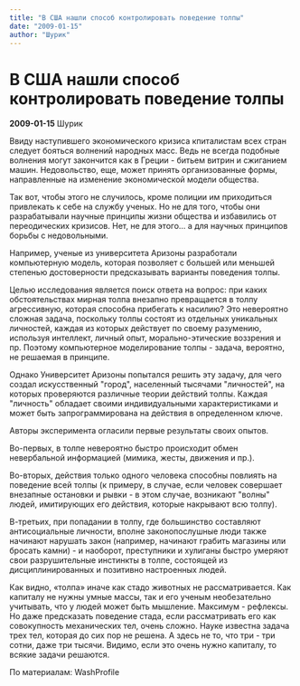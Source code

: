 ```yaml
---
title: "В США нашли способ контролировать поведение толпы"
date: "2009-01-15"
author: "Шурик"
---
```


# В США нашли способ контролировать поведение толпы

**2009-01-15** Шурик

Ввиду наступившего экономического кризиса кпиталистам всех стран следует бояться волнений народных масс. Ведь не всегда подобные волнения могут закончится как в Греции - битьем витрин и сжиганием машин. Недовольство, еще, может принять организованные формы, направленные на изменение экономической модели общества.

Так вот, чтобы этого не случилось, кроме полиции им приходиться привлекать к себе на службу ученых. Но не для того, чтобы они разрабатывали научные принципы жизни общества и избавились от переодических кризисов. Нет, не для этого... а для научных принципов борьбы с недовольными.

Например, ученые из университета Аризоны разработали компьютерную модель, которая позволяет с большей или меньшей степенью достоверности предсказывать варианты поведения толпы.

Целью исследования является поиск ответа на вопрос: при каких обстоятельствах мирная толпа внезапно превращается в толпу агрессивную, которая способна прибегать к насилию? Это невероятно сложная задача, поскольку толпы состоят из отдельных уникальных личностей, каждая из которых действует по своему разумению, используя интеллект, личный опыт, морально-этические воззрения и пр. Поэтому компьютерное моделирование толпы - задача, вероятно, не решаемая в принципе.

Однако Университет Аризоны попытался решить эту задачу, для чего создал искусственный "город", населенный тысячами "личностей", на которых проверяются различные теории действий толпы. Каждая "личность" обладает своими индивидуальными характеристиками и может быть запрограммирована на действия в определенном ключе.

Авторы эксперимента огласили первые результаты своих опытов.

Во-первых, в толпе невероятно быстро происходит обмен невербальной информацией (мимика, жесты, движения и пр.).

Во-вторых, действия только одного человека способны повлиять на поведение всей толпы (к примеру, в случае, если человек совершает внезапные остановки и рывки - в этом случае, возникают "волны" людей, имитирующих его действия, которые накрывают всю толпу).

В-третьих, при попадании в толпу, где большинство составляют антисоциальные личности, вполне законопослушные люди также начинают нарушать закон (например, начинают грабить магазины или бросать камни) - и наоборот, преступники и хулиганы быстро умеряют свои разрушительные инстинкты в толпе, состоящей из дисциплинированных и позитивно настроенных людей.

Как видно, «толпа» иначе как стадо животных не рассматривается. Как капиталу не нужны умные массы, так и его ученым необезательно учитывать, что у людей может быть мышление. Максимум - рефлексы. Но даже предсказать поведение стада, если рассматривать его как совокупность механических тел, очень сложно. Науке известна задача трех тел, которая до сих пор не решена. А здесь не то, что три - три сотни, даже три тысячи. Видимо, если это очень нужно капиталу, то всякие задачи решаются.

По материалам: WashProfile